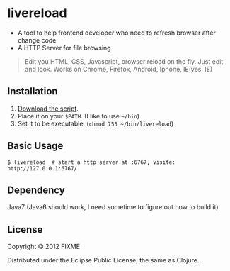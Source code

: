 # livereload

* A tool to help frontend developer who need to refresh browser after change code
* A HTTP Server for file browsing

> Edit you HTML, CSS, Javascript, browser reload on the fly. Just edit and look.
> Works on Chrome, Firefox, Android, Iphone, IE(yes, IE)

## Installation

1. [Download the script](https://raw.github.com/shenfeng/livereload/master/scripts/livereload).
2. Place it on your `$PATH`. (I like to use `~/bin`)
3. Set it to be executable. (`chmod 755 ~/bin/livereload`)

## Basic Usage

    $ livereload  # start a http server at :6767, visite: http://127.0.0.1:6767/

## Dependency

Java7 (Java6 should work, I need sometime to figure out how to build it)

## License

Copyright © 2012 FIXME

Distributed under the Eclipse Public License, the same as Clojure.
